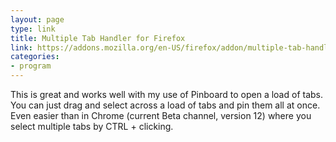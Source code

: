 ```yaml
---
layout: page
type: link
title: Multiple Tab Handler for Firefox
link: https://addons.mozilla.org/en-US/firefox/addon/multiple-tab-handler/ 
categories: 
- program
---
```

This is great and works well with my use of Pinboard to open a load of tabs. You can just drag and select across a load of tabs and pin them all at once. Even easier than in Chrome (current Beta channel, version 12) where you select multiple tabs by CTRL + clicking.

